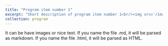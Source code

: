 ```yaml
---
title: "Program item number 1"
excerpt: "Short description of program item number 1<br/><img src='/images/500x300.png'>"
collection: program
---
```


It can be have images or nice text. If you name the file .md, it will be parsed as markdown. If you name the file .html, it will be parsed as HTML. 
